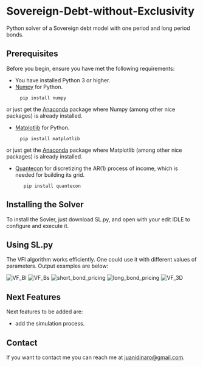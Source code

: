 # Sovereign-Debt-without-Exclusivity
Python solver of a Sovereign debt model with one period and long period bonds.

## Prerequisites
Before you begin, ensure you have met the following requirements:
* You have installed Python 3 or higher.
* [Numpy](https://numpy.org/) for Python. 
 ```
      pip install numpy
 ```
 or just get the [Anaconda](https://docs.continuum.io/anaconda/) package where Numpy (among other nice packages) is already installed.
 * [Matplotlib](https://matplotlib.org/stable/) for Python. 
 ```
      pip install matplotlib
 ```
 or just get the [Anaconda](https://docs.continuum.io/anaconda/) package where Matplotlib (among other nice packages) is already installed.
 * [Quantecon](https://quanteconpy.readthedocs.io/en/latest/) for discretizing the AR(1) process of income, which is needed for building its grid.
   ```
      pip install quantecon
   ```

 ## Installing the Solver

To install the Sovler, just download SL.py, and open with your edit IDLE to configure and execute it.

## Using SL.py

The VFI algorithm works efficiently. One could use it with different values of parameters. Output examples are below:

![VF_Bl](https://github.com/user-attachments/assets/42b6c560-af63-42a0-8c71-ec4a155aea3e)
![VF_Bs](https://github.com/user-attachments/assets/ecbfb5ee-ff70-40af-87e9-af924aac4533)
![short_bond_pricing](https://github.com/user-attachments/assets/9b312dc0-a807-43ea-850f-51c94c766115)
![long_bond_pricing](https://github.com/user-attachments/assets/10cbcca4-cd4b-4ce1-89c0-df738a76ec6a)
![VF_3D](https://github.com/user-attachments/assets/383b06e5-9a80-43ac-a2ac-16db882fa157)

## Next Features
Next features to be added are: 
* add the simulation process. 

## Contact
If you want to contact me you can reach me at juanidinaro@gmail.com.

